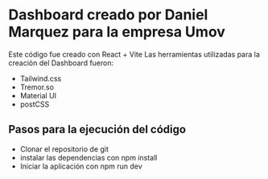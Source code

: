 # Dashboard creado por Daniel Marquez para la empresa Umov

Este código fue creado con React + Vite
Las herramientas utilizadas para la creación del Dashboard fueron:
- Tailwind.css
- Tremor.so
- Material UI
- postCSS

## Pasos para la ejecución del código

- Clonar el repositorio de git
- instalar las dependencias con npm install
- Iniciar la aplicación con npm run dev 



